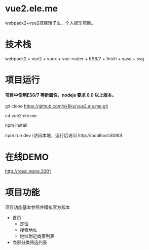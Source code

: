 # vue2.ele.me
webpack2+vue2搭建饿了么，个人娱乐项目。
# 技术栈
webpack2 + vue2 + vuex + vue-router + ES6/7 + fetch + sass + svg
# 项目运行
#### 项目中使用ES6/7 等新属性，nodejs 要求 6.0 以上版本。
  git clone https://github.com/sk8ks/vue2.ele.me.git

  cd vue2.ele.me

  npm install

  npm run dev (访问本地，运行后访问 http://localhost:8080)
# 在线DEMO
http://rossi.wang:3001
# 项目功能
项目功能基本参照并模拟官方版本
* 首页
  + 定位
  + 搜索地址
  + 地址附近商家列表
* 商家分类筛选列表
